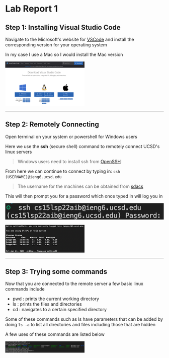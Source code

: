 # **Lab Report 1**
## Step 1: Installing Visual Studio Code
Navigate to the Microsoft's website for [VSCode](https://code.visualstudio.com/download) and install the corresponding version for your operating system

In my case I use a Mac so I would install the Mac version

<img src="imgs/VSCodeSS1.png" width="50%">

---

## Step 2: Remotely Connecting
Open terminal on your system or powershell for Windows users

Here we use the **ssh** (secure shell) command to remotely connect UCSD's linux servers
> Windows users need to install ssh from [OpenSSH](https://docs.microsoft.com/en-us/windows-server/administration/openssh/openssh_install_firstuse)

From here we can continue to connect by typing in: `ssh (USERNAME)@ieng6.ucsd.edu`
> The username for the machines can be obtained from [sdacs](https://sdacs.ucsd.edu/~icc/index.php)

This will then prompt you for a password which once typed in will log you in

![Image](imgs/SSH%20login.png)

<img src="imgs/SSH login2.png" width ="50%">

---

## Step 3: Trying some commands
Now that you are connected to the remote server a few basic linux commands include

- pwd : prints the current working directory
- ls : prints the files and directories
- cd : navigates to a certain specified directory

Some of these commands such as ls have parameters that can be added by doing `ls -a` to list all directories and files including those that are hidden

A few uses of these commands are listed below

<img src="imgs/ssh commands.png" width ="50%">